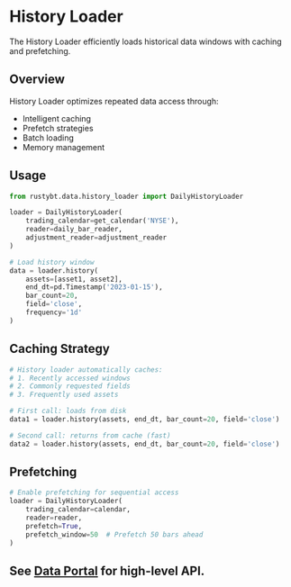 # History Loader

The History Loader efficiently loads historical data windows with caching and prefetching.

## Overview

History Loader optimizes repeated data access through:
- Intelligent caching
- Prefetch strategies
- Batch loading
- Memory management

## Usage

```python
from rustybt.data.history_loader import DailyHistoryLoader

loader = DailyHistoryLoader(
    trading_calendar=get_calendar('NYSE'),
    reader=daily_bar_reader,
    adjustment_reader=adjustment_reader
)

# Load history window
data = loader.history(
    assets=[asset1, asset2],
    end_dt=pd.Timestamp('2023-01-15'),
    bar_count=20,
    field='close',
    frequency='1d'
)
```

## Caching Strategy

```python
# History loader automatically caches:
# 1. Recently accessed windows
# 2. Commonly requested fields
# 3. Frequently used assets

# First call: loads from disk
data1 = loader.history(assets, end_dt, bar_count=20, field='close')

# Second call: returns from cache (fast)
data2 = loader.history(assets, end_dt, bar_count=20, field='close')
```

## Prefetching

```python
# Enable prefetching for sequential access
loader = DailyHistoryLoader(
    trading_calendar=calendar,
    reader=reader,
    prefetch=True,
    prefetch_window=50  # Prefetch 50 bars ahead
)
```

## See [Data Portal](data-portal.md) for high-level API.
